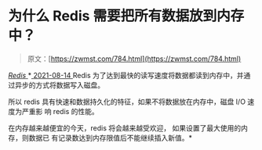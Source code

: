 <!--yml
category: 未分类
date: 0001-01-01 00:00:00
--->

# 为什么 Redis 需要把所有数据放到内存中？

> 原文：[https://zwmst.com/784.html](https://zwmst.com/784.html)

   [ *Redis* ](https://zwmst.com/redis)*[ <time datetime="2021-08-14T08:09:27+08:00"> 2021-08-14 </time> ](https://zwmst.com/784.html)  Redis 为了达到最快的读写速度将数据都读到内存中，并通过异步的方式将数据写入磁盘。

所以 redis 具有快速和数据持久化的特征，如果不将数据放在内存中，磁盘 I/O 速度为严重影 响 redis 的性能。

在内存越来越便宜的今天，redis 将会越来越受欢迎， 如果设置了最大使用的内存，则数据已 有记录数达到内存限值后不能继续插入新值。*